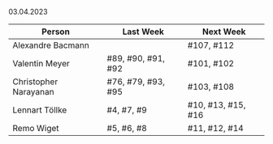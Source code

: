 03.04.2023

| Person                | Last Week          | Next Week          |
|-----------------------|--------------------|--------------------|
| Alexandre Bacmann     |                    | #107, #112         |
| Valentin Meyer        | #89, #90, #91, #92 | #101, #102         |
| Christopher Narayanan | #76, #79, #93, #95 | #103, #108         |
| Lennart Töllke        | #4, #7, #9         | #10, #13, #15, #16 |
| Remo Wiget            | #5, #6, #8         | #11, #12, #14      |
